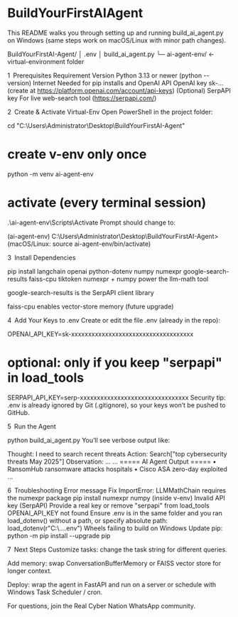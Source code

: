 # BuildYourFirstAIAgent

This README walks you through setting up and running build_ai_agent.py on Windows (same steps work on macOS/Linux with minor path changes).

BuildYourFirstAI-Agent/
│  .env
│  build_ai_agent.py
└─ ai-agent-env/           ← virtual-environment folder

1 Prerequisites
Requirement	Version
Python	3.13 or newer (python --version)
Internet	Needed for pip installs and OpenAI API
OpenAI key	sk-... (create at https://platform.openai.com/account/api-keys)
(Optional) SerpAPI key	For live web-search tool (https://serpapi.com/)

2 Create & Activate Virtual-Env
Open PowerShell in the project folder:

cd "C:\Users\Administrator\Desktop\BuildYourFirstAI-Agent"

# create v-env only once
python -m venv ai-agent-env

# activate (every terminal session)
.\ai-agent-env\Scripts\Activate
Prompt should change to:

(ai-agent-env) C:\Users\Administrator\Desktop\BuildYourFirstAI-Agent>
(macOS/Linux: source ai-agent-env/bin/activate)

3 Install Dependencies

pip install langchain openai python-dotenv numpy numexpr google-search-results faiss-cpu tiktoken
numexpr + numpy power the llm-math tool

google-search-results is the SerpAPI client library

faiss-cpu enables vector-store memory (future upgrade)

4 Add Your Keys to .env
Create or edit the file .env (already in the repo):

OPENAI_API_KEY=sk-xxxxxxxxxxxxxxxxxxxxxxxxxxxxxxxxxxxx

# optional: only if you keep "serpapi" in load_tools
SERPAPI_API_KEY=serp-xxxxxxxxxxxxxxxxxxxxxxxxxxxxxxxx
Security tip: .env is already ignored by Git (.gitignore), so your keys won’t be pushed to GitHub.

5 Run the Agent

python build_ai_agent.py
You’ll see verbose output like:

Thought: I need to search recent threats
Action: Search["top cybersecurity threats May 2025"]
Observation: ...
...
===== AI Agent Output =====
• RansomHub ransomware attacks hospitals
• Cisco ASA zero-day exploited ...

6 Troubleshooting
Error message	Fix
ImportError: LLMMathChain requires the numexpr package	pip install numexpr numpy (inside v-env)
Invalid API key (SerpAPI)	Provide a real key or remove "serpapi" from load_tools
OPENAI_API_KEY not found	Ensure .env is in the same folder and you ran load_dotenv() without a path, or specify absolute path: load_dotenv(r"C:\…\.env")
Wheels failing to build on Windows	Update pip: python -m pip install --upgrade pip

7 Next Steps
Customize tasks: change the task string for different queries.

Add memory: swap ConversationBufferMemory or FAISS vector store for longer context.

Deploy: wrap the agent in FastAPI and run on a server or schedule with Windows Task Scheduler / cron.

For questions, join the Real Cyber Nation WhatsApp community.
